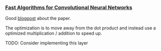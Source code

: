 ### [Fast Algorithms for Convolutional Neural Networks](https://arxiv.org/pdf/1509.09308.pdf)

Good [blogpost](https://medium.com/@dmangla3/understanding-winograd-fast-convolution-a75458744ff) about the paper.

The optimization is to move away from the dot product and instead use a optimized multiplication / addition to speed up.

TODO: Consider implementing this layer

